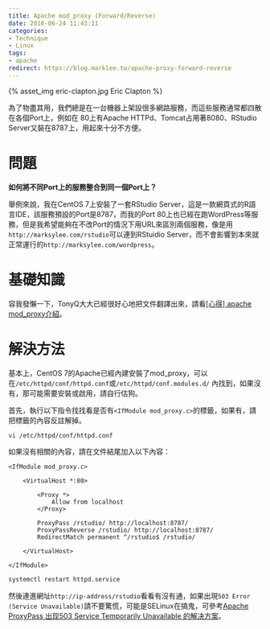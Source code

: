 ```yaml
---
title: Apache mod_proxy (Forward/Reverse)
date: 2016-06-24 11:43:11
categories:
- Technique
- Linux
tags:
- apache
redirect: https://blog.marklee.tw/apache-proxy-forward-reverse
---
```


{% asset_img eric-clapton.jpg Eric Clapton %}

為了物盡其用，我們總是在一台機器上架設很多網路服務，而這些服務通常都四散在各個Port上，例如在 80上有Apache HTTPd、Tomcat占用著8080、RStudio Server又裝在8787上，用起來十分不方便。

<!-- more -->

# 問題

**如何將不同Port上的服務整合到同一個Port上？**

舉例來說，我在CentOS 7上安裝了一套RStudio Server，這是一款網頁式的R語言IDE，該服務預設的Port是8787，而我的Port 80上也已經在跑WordPress等服務，但是我希望能夠在不改Port的情況下用URL來區別兩個服務，像是用`http://marksylee.com/rstudio`可以連到RStuidio Server，而不會影響到本來就正常運行的`http://marksylee.com/wordpress`。

# 基礎知識

容我發懶一下，TonyQ大大已經很好心地把文件翻譯出來，請看[[心得] apache mod_proxy介紹](https://www.ptt.cc/bbs/Web_Design/M.1226750420.A.3EB.html)。

# 解決方法

基本上，CentOS 7的Apache已經內建安裝了mod_proxy，可以在`/etc/httpd/conf/httpd.conf`或`/etc/httpd/conf.modules.d/` 內找到，如果沒有，那可能需要安裝或啟用，請自行估狗。

首先，執行以下指令找找看是否有`<IfModule mod_proxy.c>`的標籤，如果有，請把標籤的內容反註解掉。

```bash
vi /etc/httpd/conf/httpd.conf
```

如果沒有相關的內容，請在文件結尾加入以下內容：

```
<IfModule mod_proxy.c>
 
    <VirtualHost *:80>
 
        <Proxy *>
            Allow from localhost
        </Proxy>
 
        ProxyPass /rstudio/ http://localhost:8787/
        ProxyPassReverse /rstudio/ http://localhost:8787/
        RedirectMatch permanent ^/rstudio$ /rstudio/
 
    </VirtualHost>
 
</IfModule>
```

```bash 完成後重啟 Apache
systemctl restart httpd.service
```

然後連進網址`http://ip-address/rstudio`看看有沒有通，如果出現`503 Error (Service Unavailable)`請不要驚慌，可能是SELinux在搞鬼，可參考[Apache ProxyPass 出现503 Service Temporarily Unavailable 的解决方案](http://babyhe.blog.51cto.com/1104064/636602/)。